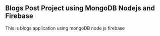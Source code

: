 ## Blogs Post Project using MongoDB Nodejs and Firebase

This is blogs application using mongoDB node js firebase
